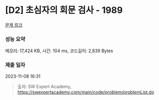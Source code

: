 # [D2] 초심자의 회문 검사 - 1989 

[문제 링크](https://swexpertacademy.com/main/code/problem/problemDetail.do?contestProbId=AV5PyTLqAf4DFAUq) 

### 성능 요약

메모리: 17,424 KB, 시간: 104 ms, 코드길이: 2,839 Bytes

### 제출 일자

2023-11-08 16:31



> 출처: SW Expert Academy, https://swexpertacademy.com/main/code/problem/problemList.do